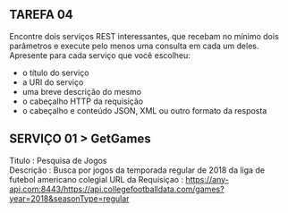 TAREFA 04
-----------
Encontre dois serviços REST interessantes, que recebam no mínimo dois parâmetros e execute pelo menos uma consulta em cada um deles. Apresente para cada serviço que você escolheu:

* o título do serviço
* a URI do serviço
* uma breve descrição do mesmo
* o cabeçalho HTTP da requisição
* o cabeçalho e conteúdo JSON, XML ou outro formato da resposta


 SERVIÇO 01 > GetGames
 -----------------------
Titulo : Pesquisa de Jogos  
Descrição : Busca por jogos da temporada regular de 2018 da liga de futebol americano colegial
URL da Requisiçao : https://any-api.com:8443/https://api.collegefootballdata.com/games?year=2018&seasonType=regular

 

